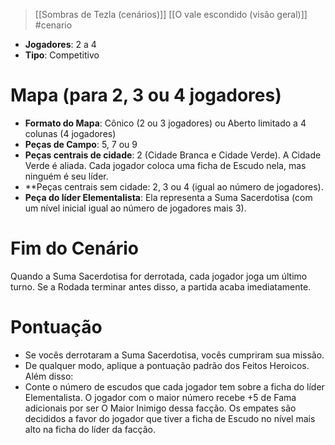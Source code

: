 > [[Sombras de Tezla (cenários)]] [[O vale escondido (visão geral)]] #cenario 

- **Jogadores**: 2 a 4
- **Tipo**: Competitivo

# Mapa (para 2, 3 ou 4 jogadores)
- **Formato do Mapa**: Cônico (2 ou 3 jogadores) ou Aberto limitado a 4 colunas (4 jogadores)
- **Peças de Campo**: 5, 7 ou 9
- **Peças centrais de cidade**: 2 (Cidade Branca e Cidade Verde). A Cidade Verde é aliada. Cada jogador coloca uma ficha de Escudo nela, mas ninguém é seu líder.
- **Peças centrais sem cidade: 2, 3 ou 4 (igual ao número de jogadores).
- **Peça do líder Elementalista**: Ela representa a Suma Sacerdotisa (com um nível inicial igual ao número de jogadores mais 3).

# Fim do Cenário
Quando a Suma Sacerdotisa for derrotada, cada jogador joga um último turno. Se a Rodada terminar antes disso, a partida acaba imediatamente.

# Pontuação
- Se vocês derrotaram a Suma Sacerdotisa, vocês cumpriram sua missão.
- De qualquer modo, aplique a pontuação padrão dos Feitos Heroicos. Além disso:
- Conte o número de escudos que cada jogador tem sobre a ficha do líder Elementalista. O jogador com o maior número recebe +5 de Fama adicionais por ser O Maior Inimigo dessa facção. Os empates são decididos a favor do jogador que tiver a ficha de Escudo no nível mais alto na ficha do líder da facção.